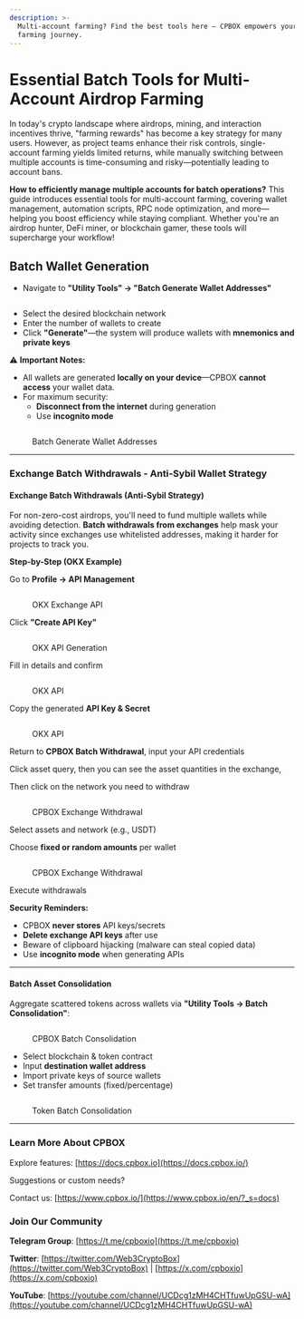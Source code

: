 ```yaml
---
description: >-
  Multi-account farming? Find the best tools here — CPBOX empowers your Web3
  farming journey.
---
```


# Essential Batch Tools for Multi-Account Airdrop Farming

In today's crypto landscape where airdrops, mining, and interaction incentives thrive, "farming rewards" has become a key strategy for many users. However, as project teams enhance their risk controls, single-account farming yields limited returns, while manually switching between multiple accounts is time-consuming and risky—potentially leading to account bans.

**How to efficiently manage multiple accounts for batch operations?** This guide introduces essential tools for multi-account farming, covering wallet management, automation scripts, RPC node optimization, and more—helping you boost efficiency while staying compliant. Whether you're an airdrop hunter, DeFi miner, or blockchain gamer, these tools will supercharge your workflow!

## **Batch Wallet Generation**

* Navigate to **"Utility Tools" → "Batch Generate Wallet Addresses"**

<figure><img src="../../../.gitbook/assets/lumao-batch-wallet-generation-menu.png" alt=""><figcaption></figcaption></figure>

* Select the desired blockchain network
* Enter the number of wallets to create
* Click **"Generate"**—the system will produce wallets with **mnemonics and private keys**

⚠ **Important Notes:**

* All wallets are generated **locally on your device**—CPBOX **cannot access** your wallet data.
* For maximum security:
  * **Disconnect from the internet** during generation
  * Use **incognito mode**

<figure><img src="../../../.gitbook/assets/lumao-batch-wallet-addresses-generated.png" alt=""><figcaption><p>Batch Generate Wallet Addresses</p></figcaption></figure>

***

### Exchange Batch Withdrawals - Anti-Sybil Wallet Strategy

#### **Exchange Batch Withdrawals (Anti-Sybil Strategy)**

For non-zero-cost airdrops, you'll need to fund multiple wallets while avoiding detection. **Batch withdrawals from exchanges** help mask your activity since exchanges use whitelisted addresses, making it harder for projects to track you.

**Step-by-Step (OKX Example)**

Go to **Profile → API Management**

<figure><img src="../../../.gitbook/assets/lumao-okx-person-api.png" alt=""><figcaption><p>OKX Exchange API</p></figcaption></figure>

Click **"Create API Key"**

<figure><img src="../../../.gitbook/assets/lumao-okx-api-management.png" alt=""><figcaption><p>OKX API Generation</p></figcaption></figure>

Fill in details and confirm

<figure><img src="../../../.gitbook/assets/lumao-okx-api-creation-form.png" alt=""><figcaption><p>OKX API</p></figcaption></figure>

Copy the generated **API Key & Secret**

<figure><img src="../../../.gitbook/assets/lumao-okx-api-key-details.png" alt=""><figcaption><p>OKX API</p></figcaption></figure>

Return to **CPBOX Batch Withdrawal**, input your API credentials

Click asset query, then you can see the asset quantities in the exchange,

Then click on the network you need to withdraw

<figure><img src="../../../.gitbook/assets/lumao-cpbox-exchange-withdrawal-interface.png" alt=""><figcaption><p>CPBOX Exchange Withdrawal</p></figcaption></figure>

Select assets and network (e.g., USDT)

Choose **fixed or random amounts** per wallet

<figure><img src="../../../.gitbook/assets/lumao-cpbox-withdrawal-amount-settings.png" alt=""><figcaption><p>CPBOX Exchange Withdrawal</p></figcaption></figure>

Execute withdrawals

**Security Reminders:**

* CPBOX **never stores** API keys/secrets
* **Delete exchange API keys** after use
* Beware of clipboard hijacking (malware can steal copied data)
* Use **incognito mode** when generating APIs

***

#### **Batch Asset Consolidation**

Aggregate scattered tokens across wallets via **"Utility Tools → Batch Consolidation"**:

<figure><img src="../../../.gitbook/assets/lumao-cpbox-batch-consolidation-menu.png" alt=""><figcaption><p>CPBOX Batch Consolidation</p></figcaption></figure>

* Select blockchain & token contract
* Input **destination wallet address**
* Import private keys of source wallets
* Set transfer amounts (fixed/percentage)

<figure><img src="../../../.gitbook/assets/lumao-cpbox-token-batch-consolidation-settings.png" alt=""><figcaption><p>Token Batch Consolidation</p></figcaption></figure>

***

### **Learn More About CPBOX**

Explore features: [https://docs.cpbox.io](https://docs.cpbox.io/)

Suggestions or custom needs?

Contact us: [https://www.cpbox.io/](https://www.cpbox.io/en/?_s=docs)

### **Join Our Community**

**Telegram Group**: [https://t.me/cpboxio](https://t.me/cpboxio)

**Twitter**: [https://twitter.com/Web3CryptoBox](https://twitter.com/Web3CryptoBox) | [https://x.com/cpboxio](https://x.com/cpboxio)

**YouTube**: [https://youtube.com/channel/UCDcg1zMH4CHTfuwUpGSU-wA](https://youtube.com/channel/UCDcg1zMH4CHTfuwUpGSU-wA)
